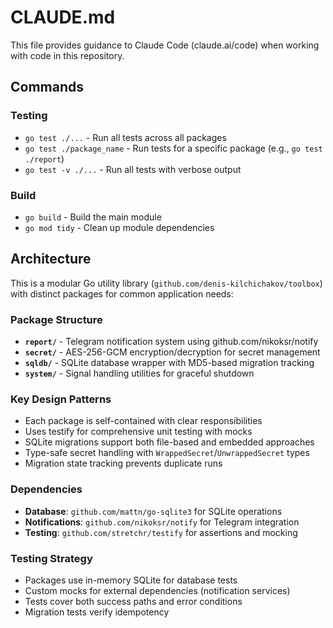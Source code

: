 # CLAUDE.md

This file provides guidance to Claude Code (claude.ai/code) when working with code in this repository.

## Commands

### Testing
- `go test ./...` - Run all tests across all packages
- `go test ./package_name` - Run tests for a specific package (e.g., `go test ./report`)
- `go test -v ./...` - Run all tests with verbose output

### Build
- `go build` - Build the main module
- `go mod tidy` - Clean up module dependencies

## Architecture

This is a modular Go utility library (`github.com/denis-kilchichakov/toolbox`) with distinct packages for common application needs:

### Package Structure
- **`report/`** - Telegram notification system using github.com/nikoksr/notify
- **`secret/`** - AES-256-GCM encryption/decryption for secret management  
- **`sqldb/`** - SQLite database wrapper with MD5-based migration tracking
- **`system/`** - Signal handling utilities for graceful shutdown

### Key Design Patterns
- Each package is self-contained with clear responsibilities
- Uses testify for comprehensive unit testing with mocks
- SQLite migrations support both file-based and embedded approaches
- Type-safe secret handling with `WrappedSecret`/`UnwrappedSecret` types
- Migration state tracking prevents duplicate runs

### Dependencies
- **Database**: `github.com/mattn/go-sqlite3` for SQLite operations
- **Notifications**: `github.com/nikoksr/notify` for Telegram integration  
- **Testing**: `github.com/stretchr/testify` for assertions and mocking

### Testing Strategy
- Packages use in-memory SQLite for database tests
- Custom mocks for external dependencies (notification services)
- Tests cover both success paths and error conditions
- Migration tests verify idempotency